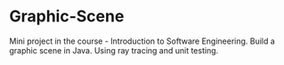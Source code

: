 # Graphic-Scene
Mini project in the course - Introduction to Software Engineering. Build a graphic scene in Java. Using ray tracing and unit testing.
